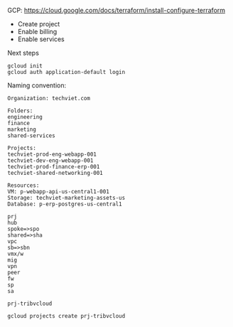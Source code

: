 GCP: https://cloud.google.com/docs/terraform/install-configure-terraform

- Create project
- Enable billing
- Enable services

Next steps

```
gcloud init
gcloud auth application-default login
```

Naming convention:

```
Organization: techviet.com

Folders:
engineering
finance
marketing
shared-services

Projects:
techviet-prod-eng-webapp-001
techviet-dev-eng-webapp-001
techviet-prod-finance-erp-001
techviet-shared-networking-001

Resources:
VM: p-webapp-api-us-central1-001
Storage: techviet-marketing-assets-us
Database: p-erp-postgres-us-central1
```

```
prj
hub
spoke=>spo
shared=>sha
vpc
sb=>sbn
vmx/w
mig
vpn
peer
fw
sp
sa
```

```
prj-tribvcloud

gcloud projects create prj-tribvcloud
```